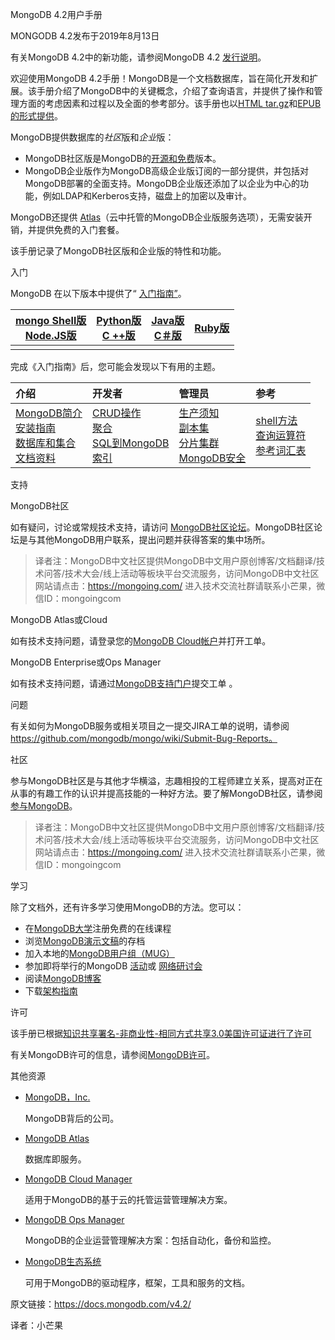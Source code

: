  MongoDB 4.2用户手册

MONGODB 4.2发布于2019年8月13日

有关MongoDB 4.2中的新功能，请参阅MongoDB 4.2 [发行说明](https://docs.mongodb.com/v4.2/release-notes/4.2/)。

欢迎使用MongoDB 4.2手册！MongoDB是一个文档数据库，旨在简化开发和扩展。该手册介绍了MongoDB中的关键概念，介绍了查询语言，并提供了操作和管理方面的考虑因素和过程以及全面的参考部分。该手册也以[HTML tar.gz](https://docs.mongodb.com/v4.2/manual.tar.gz)和[EPUB的形式提供](https://docs.mongodb.com/v4.2/MongoDB-manual.epub)。

MongoDB提供数据库的*社区*版和*企业*版：

- MongoDB社区版是MongoDB的[开源和免费](https://github.com/mongodb/mongo/)版本。
- MongoDB企业版作为MongoDB高级企业版订阅的一部分提供，并包括对MongoDB部署的全面支持。MongoDB企业版还添加了以企业为中心的功能，例如LDAP和Kerberos支持，磁盘上的加密以及审计。

MongoDB还提供 [Atlas](https://www.mongodb.com/cloud/atlas?tck=docs_server)（云中托管的MongoDB企业版服务选项），无需安装开销，并提供免费的入门套餐。

该手册记录了MongoDB社区版和企业版的特性和功能。



 入门

MongoDB 在以下版本中提供了“ [入门指南”](https://docs.mongodb.com/getting-started/shell)。

| [mongo Shell版](https://docs.mongodb.com/v4.2/tutorial/getting-started/)<br/>[Node.JS版](http://mongodb.github.io/node-mongodb-native/3.4/quick-start/quick-start/) | [Python版](https://docs.mongodb.com/drivers/pymongo)<br/>[C ++版](https://mongodb.github.io/mongo-cxx-driver/mongocxx-v3/tutorial/) | [Java版](https://mongodb.github.io/mongo-java-driver/)<br/>[C＃版](http://mongodb.github.io/mongo-csharp-driver/) | [Ruby版](https://docs.mongodb.com/ruby-driver/current/quick-start/) |
| ------------------------------------------------------------ | ------------------------------------------------------------ | ------------------------------------------------------------ | ------------------------------------------------------------ |
|                                                              |                                                              |                                                              |                                                              |



完成《入门指南》后，您可能会发现以下有用的主题。

| 介绍                                                         | 开发者                                                       | 管理员                                                       | 参考                                                         |
| :----------------------------------------------------------- | :----------------------------------------------------------- | :----------------------------------------------------------- | :----------------------------------------------------------- |
| [MongoDB简介](https://docs.mongodb.com/v4.2/introduction/)<br/>[安装指南](https://docs.mongodb.com/v4.2/installation/)<br/>[数据库和集合](https://docs.mongodb.com/v4.2/core/databases-and-collections/)<br/>[文档资料](https://docs.mongodb.com/v4.2/core/document/) | [CRUD操作](https://docs.mongodb.com/v4.2/crud/)<br/>[聚合](https://docs.mongodb.com/v4.2/aggregation/)<br/>[SQL到MongoDB](https://docs.mongodb.com/v4.2/reference/sql-comparison/)<br/>[索引](https://docs.mongodb.com/v4.2/indexes/) | [生产须知](https://docs.mongodb.com/v4.2/administration/production-notes/)<br/>[副本集](https://docs.mongodb.com/v4.2/replication/)<br/>[分片集群](https://docs.mongodb.com/v4.2/sharding/)<br/>[MongoDB安全](https://docs.mongodb.com/v4.2/security/) | [shell方法](https://docs.mongodb.com/v4.2/reference/method/)<br/>[查询运算符](https://docs.mongodb.com/v4.2/reference/operator/)<br/>[参考](https://docs.mongodb.com/v4.2/reference/)[词汇表](https://docs.mongodb.com/v4.2/reference/glossary/) |





 支持

 MongoDB社区

如有疑问，讨论或常规技术支持，请访问 [MongoDB社区论坛](https://community.mongodb.com/)。MongoDB社区论坛是与其他MongoDB用户联系，提出问题并获得答案的集中场所。

> 译者注：MongoDB中文社区提供MongoDB中文用户原创博客/文档翻译/技术问答/技术大会/线上活动等板块平台交流服务，访问MongoDB中文社区网站请点击：https://mongoing.com/
> 进入技术交流社群请联系小芒果，微信ID：mongoingcom


 MongoDB Atlas或Cloud 

如有技术支持问题，请登录您的[MongoDB Cloud帐户](https://cloud.mongodb.com/user)并打开工单。



 MongoDB Enterprise或Ops Manager

如有技术支持问题，请通过[MongoDB支持门户](https://support.mongodb.com/)提交工单 。



 问题

有关如何为MongoDB服务或相关项目之一提交JIRA工单的说明，请参阅 https://github.com/mongodb/mongo/wiki/Submit-Bug-Reports。



 社区

参与MongoDB社区是与其他才华横溢，志趣相投的工程师建立关系，提高对正在从事的有趣工作的认识并提高技能的一种好方法。要了解MongoDB社区，请参阅 [参与MongoDB](http://www.mongodb.org/get-involved?tck=docs_server)。

> 译者注：MongoDB中文社区提供MongoDB中文用户原创博客/文档翻译/技术问答/技术大会/线上活动等板块平台交流服务，访问MongoDB中文社区网站请点击：https://mongoing.com/
> 进入技术交流社群请联系小芒果，微信ID：mongoingcom


 学习

除了文档外，还有许多学习使用MongoDB的方法。您可以：

- 在[MongoDB大学](https://university.mongodb.com/?tck=docs_server)注册免费的在线课程
- 浏览[MongoDB演示文稿](https://www.mongodb.com/presentations?tck=docs_server)的存档
- 加入本地的[MongoDB用户组（MUG）](https://www.mongodb.org/user-groups?tck=docs_server)
- 参加即将举行的MongoDB [活动](http://www.mongodb.com/events?tck=docs_server)或 [网络研讨会](http://www.mongodb.com/webinars?tck=docs_server)
- 阅读[MongoDB博客](http://www.mongodb.com/blog?tck=docs_server)
- 下载[架构指南](https://www.mongodb.com/lp/whitepaper/architecture-guide?tck=docs_server)



 许可

该手册已根据[知识共享署名-非商业性-相同方式共享3.0美国许可证进行了许可](http://creativecommons.org/licenses/by-nc-sa/3.0/us/)

有关MongoDB许可的信息，请参阅[MongoDB许可](https://www.mongodb.org/about/licensing/)。



 其他资源

- [MongoDB，Inc.](https://www.mongodb.com/?tck=docs_server)

  MongoDB背后的公司。

- [MongoDB Atlas](https://www.mongodb.com/cloud?tck=docs_server)

  数据库即服务。

- [MongoDB Cloud Manager](https://www.mongodb.com/cloud/cloud-manager/?tck=docs_server)

  适用于MongoDB的基于云的托管运营管理解决方案。

- [MongoDB Ops Manager](https://docs.opsmanager.mongodb.com/current/?tck=docs_server)

  MongoDB的企业运营管理解决方案：包括自动化，备份和监控。

- [MongoDB生态系统](https://docs.mongodb.com/ecosystem/?tck=docs_server)

  可用于MongoDB的驱动程序，框架，工具和服务的文档。



原文链接：https://docs.mongodb.com/v4.2/

译者：小芒果
